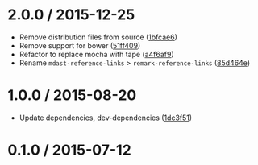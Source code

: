 <!--remark setext-->

<!--lint disable no-multiple-toplevel-headings-->

2.0.0 / 2015-12-25
==================

*   Remove distribution files from source ([1bfcae6](https://github.com/wooorm/remark-reference-links/commit/1bfcae6))
*   Remove support for bower ([51ff409](https://github.com/wooorm/remark-reference-links/commit/51ff409))
*   Refactor to replace mocha with tape ([a4f6af9](https://github.com/wooorm/remark-reference-links/commit/a4f6af9))
*   Rename `mdast-reference-links` > `remark-reference-links` ([85d464e](https://github.com/wooorm/remark-reference-links/commit/85d464e))

1.0.0 / 2015-08-20
==================

*   Update dependencies, dev-dependencies ([1dc3f51](https://github.com/wooorm/remark-reference-links/commit/1dc3f51))

0.1.0 / 2015-07-12
==================
